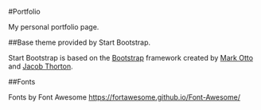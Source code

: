 #Portfolio

My personal portfolio page.

##Base theme provided by Start Bootstrap.

Start Bootstrap is based on the [Bootstrap](http://getbootstrap.com/) framework created by [Mark Otto](https://twitter.com/mdo) and [Jacob Thorton](https://twitter.com/fat).

##Fonts

Fonts by Font Awesome https://fortawesome.github.io/Font-Awesome/
